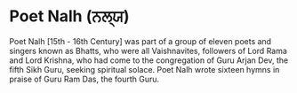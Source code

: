 # Poet Nalh (ਨਲ੍ਯ)

Poet Nalh [15th - 16th Century] was part of a group of eleven poets and singers known as Bhatts, who were all Vaishnavites, followers of Lord Rama and Lord Krishna, who had come to the congregation of Guru Arjan Dev, the fifth Sikh Guru, seeking spiritual solace. Poet Nalh wrote sixteen hymns in praise of Guru Ram Das, the fourth Guru.
